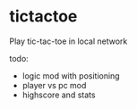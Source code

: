 # tictactoe
Play tic-tac-toe in local network

todo:
 - logic mod with positioning
 - player vs pc mod
 - highscore and stats
